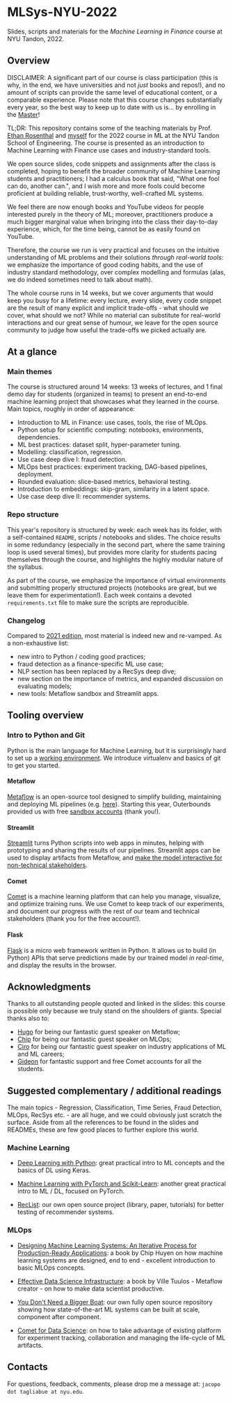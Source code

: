 # MLSys-NYU-2022
Slides, scripts and materials for the _Machine Learning in Finance_ course at NYU Tandon, 2022.

## Overview

DISCLAIMER: A significant part of our course is class participation (this is why, in the end, we have universities and not *just* books and repos!), and no amount of scripts can provide the same level of educational content, or a comparable experience. Please note that this course changes substantially every year, so the best way to keep up to date with us is... by enrolling in the [Master](https://engineering.nyu.edu/academics/programs/financial-engineering-ms)!

TL;DR: This repository contains some of the teaching materials by Prof. [Ethan Rosenthal](https://www.ethanrosenthal.com/) and [myself](https://jacopotagliabue.it/) for the 2022 course in ML at the NYU Tandon School of Engineering. The course is presented as an introduction to Machine Learning with Finance use cases and industry-standard tools.

We open source slides, code snippets and assignments after the class is completed, hoping to benefit the broader community of Machine Learning students and practitioners; I had a calculus book that said, "What one fool can do, another can.", and I wish more and more fools could become proficient at building reliable, trust-worthy, well-crafted ML systems.

We feel there are now enough books and YouTube videos for people interested purely in the theory of ML; moreover, practitioners produce a much bigger marginal value when bringing into the class their day-to-day experience, which, for the time being, cannot be as easily found on YouTube.

Therefore, the course we run is very practical and focuses on the intuitive understanding of ML problems and their solutions _through real-world tools_: we emphasize the importance of good coding habits, and the use of industry standard methodology, over complex modelling and formulas (alas, we do indeed sometimes need to talk about math).

The whole course runs in 14 weeks, but we cover arguments that would keep you busy for a lifetime: every lecture, every slide, every code snippet are the result of many explicit and implicit trade-offs - what should we cover, what should we not? While no material can substitute for real-world interactions and our great sense of humour, we leave for the open source community to judge how useful the trade-offs we picked actually are.

## At a glance

### Main themes

The course is structured around 14 weeks: 13 weeks of lectures, and 1 final demo day for students (organized in teams) to present an end-to-end machine learning project that showcases what they learned in the course. Main topics, roughly in order of appearance:

* Introduction to ML in Finance: use cases, tools, the rise of MLOps.
* Python setup for scientific computing: notebooks, environments, dependencies.
* ML best practices: dataset split, hyper-parameter tuning.
* Modelling: classification, regression.
* Use case deep dive I: fraud detection.
* MLOps best practices: experiment tracking, DAG-based pipelines, deployment.
* Rounded evaluation: slice-based metrics, behavioral testing. 
* Introduction to embeddings: skip-gram, similarity in a latent space.
* Use case deep dive II: recommender systems.

### Repo structure

This year's repository is structured by week: each week has its folder, with a self-contained `README`, scripts / notebooks and slides. The choice results in some redundancy (especially in the second part, where the same training loop is used several times), but provides more clarity for students pacing themselves through the course, and highlights the highly modular nature of the syllabus. 

As part of the course, we emphasize the importance of virtual environments and submitting properly structured projects (notebooks are great, but we leave them for experimentation!). Each week contains a devoted `requirements.txt` file to make sure the scripts are reproducible.

### Changelog

Compared to [2021 edition](https://github.com/jacopotagliabue/FREE_7773), most material is indeed new and re-vamped. As a non-exhaustive list:

* new intro to Python / coding good practices;
* fraud detection as a finance-specific ML use case;
* NLP section has been replaced by a RecSys deep dive;
* new section on the importance of metrics, and expanded discussion on evaluating models;
* new tools: Metaflow sandbox and Streamlit apps.

## Tooling overview

### Intro to Python and Git

Python is the main language for Machine Learning, but it is surprisingly hard to set up a [working environment](https://calmcode.io/virtualenv/intro.html). We introduce virtualenv and basics of git to get you started.

#### Metaflow

[Metaflow](https://metaflow.org/) is an open-source tool designed to simplify building, maintaining and deploying ML pipelines (e.g. [here](https://github.com/jacopotagliabue/you-dont-need-a-bigger-boat)). Starting this year, Outerbounds provided us with free [sandbox accounts](https://outerbounds.com/docs/sandbox/) (thank you!).

#### Streamlit

[Streamlit](https://streamlit.io/) turns Python scripts into web apps in minutes, helping with prototyping and sharing the results of our pipelines. Streamlit apps can be used to display artifacts from Metaflow, and [make the model interactive for non-technical stakeholders](https://github.com/jacopotagliabue/MLSys-NYU-2022/blob/main/weeks/10/app/app.py).

#### Comet

[Comet](https://www.comet.com/site/) is a machine learning platform that can help you manage, visualize, and optimize training runs. We use Comet to keep track of our experiments, and document our progress with the rest of our team and technical stakeholders (thank you for the free account!).

#### Flask

[Flask](https://flask.palletsprojects.com/en/2.2.x/) is a micro web framework written in Python. It allows us to build (in Python) APIs that serve predictions made by our trained model *in real-time*, and display the results in the browser.

## Acknowledgments

Thanks to all outstanding people quoted and linked in the slides: this course is possible only because we truly stand on the shoulders of giants. Special thanks also to:

* [Hugo](https://www.linkedin.com/in/hugo-bowne-anderson-045939a5/) for being our fantastic guest speaker on Metaflow;
* [Chip](https://www.linkedin.com/in/chiphuyen/) for being our fantastic guest speaker on MLOps;
* [Ciro](https://www.linkedin.com/in/cirogreco/) for being our fantastic guest speaker on industry applications of ML and ML careers;
* [Gideon](https://www.linkedin.com/in/gideon-mendels/) for fantastic support and free Comet accounts for all the students.

## Suggested complementary / additional readings

The main topics - Regression, Classification, Time Series, Fraud Detection, MLOps, RecSys etc. - are all huge, and we could obviously just scratch the surface. Aside from all the references to be found in the slides and READMEs, these are few good places to further explore this world.

### Machine Learning
* [Deep Learning with Python](https://www.amazon.com/Learning-Python-Second-Fran%C3%A7ois-Chollet/dp/1617296864): great practical intro to ML concepts and the basics of DL using Keras.

* [Machine Learning with PyTorch and Scikit-Learn](https://www.amazon.com/Machine-Learning-PyTorch-Scikit-Learn-learning-ebook/dp/B09NW48MR1): another great practical intro to ML / DL, focused on PyTorch.

* [RecList](https://github.com/jacopotagliabue/reclist): our own open source project (library, paper, tutorials) for better testing of recommender systems.

### MLOps
* [Designing Machine Learning Systems: An Iterative Process for Production-Ready Applications](https://www.amazon.com/Designing-Machine-Learning-Systems-Production-Ready/dp/1098107969): a book by Chip Huyen on how machine learning systems are designed, end to end - excellent introduction to basic MLOps concepts.

* [Effective Data Science Infrastructure](https://www.manning.com/books/effective-data-science-infrastructure): a book by Ville Tuulos - Metaflow creator - on how to make data scientist productive.

* [You Don't Need a Bigger Boat](https://github.com/jacopotagliabue/you-dont-need-a-bigger-boat): our own fully open source repository showing how state-of-the-art ML systems can be built at scale, component after component.

* [Comet for Data Science](https://www.packtpub.com/product/comet-for-data-science/9781801814430): on how to take advantage of existing platform for experiment tracking, collaboration and managing the life-cycle of ML artifacts.

## Contacts

For questions, feedback, comments, please drop me a message at: `jacopo dot tagliabue at nyu.edu`.
